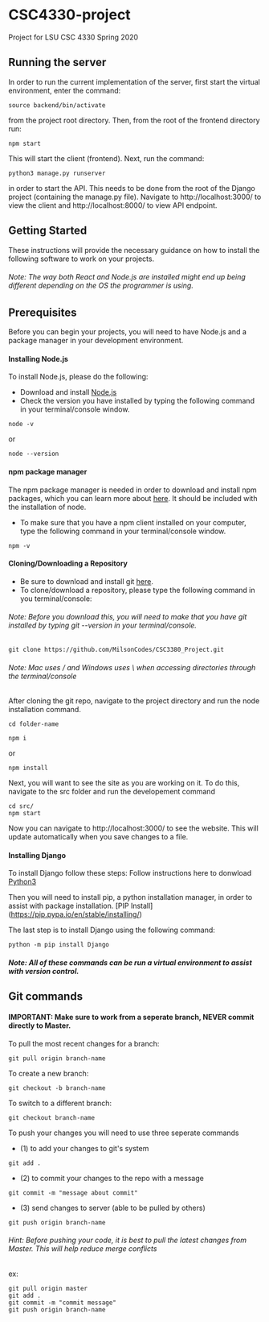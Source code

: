# CSC4330-project
Project for LSU CSC 4330 Spring 2020

## Running the server
In order to run the current implementation of the server, first start the virtual environment, enter the command:
```
source backend/bin/activate
```
from the project root directory. Then, from the root of the frontend directory run:
```
npm start
```
This will start the client (frontend). Next, run the command:
```
python3 manage.py runserver
```
in order to start the API. This needs to be done from the root of the Django project (containing the manage.py file).
Navigate to http://localhost:3000/ to view the client and http://localhost:8000/ to view API endpoint.

## Getting Started

These instructions will provide the necessary guidance on how to install the following software to work on your projects. 

###### Note: The way both React and Node.js are installed might end up being different depending on the OS the programmer is using. 

## Prerequisites 

Before you can begin your projects, you will need to have Node.js and a package manager in your development environment.

#### Installing Node.js

To install Node.js, please do the following: 

* Download and install [Node.js](https://nodejs.org/en/) 
* Check the version you have installed by typing the following command in your terminal/console window.

```
node -v
```
or 

```
node --version
```

#### npm package manager

The npm package manager is needed in order to download and install npm packages, which you can learn more about [here](https://docs.npmjs.com/about-npm/index.html). It should be included with the installation of node.  
* To make sure that you have a npm client installed on your computer, type the following command in your terminal/console window.
```
npm -v 
```
#### Cloning/Downloading a Repository
* Be sure to download and install git [here](https://git-scm.com/downloads).
* To clone/download a repository, please type the following command in you terminal/console: 

###### Note: Before you download this, you will need to make that you have git installed by typing *git --version* in your terminal/console.

```
git clone https://github.com/MilsonCodes/CSC3380_Project.git
```
###### Note: Mac uses / and Windows uses \ when accessing directories through the terminal/console

After cloning the git repo, navigate to the project directory and run the node installation command.
```
cd folder-name
```
```
npm i 
```
or
```
npm install
```

Next, you will want to see the site as you are working on it. To do this, navigate to the src folder and run the developement command
```
cd src/
npm start
```
Now you can navigate to http://localhost:3000/ to see the website. This will update automatically when you save changes to a file.

#### Installing Django 

To install Django follow these steps: 
Follow instructions here to donwload [Python3](https://www.python.org/downloads/)

Then you will need to install pip, a python installation manager, in order to assist with package installation. [PIP Install] (https://pip.pypa.io/en/stable/installing/)

The last step is to install Django using the following command:
```
python -m pip install Django
```
##### Note: All of these commands can be run a virtual environment to assist with version control.

## Git commands
#### IMPORTANT: Make sure to work from a seperate branch, NEVER commit directly to Master.
To pull the most recent changes for a branch:
```
git pull origin branch-name
```
To create a new branch:
```
git checkout -b branch-name
```
To switch to a different branch:
```
git checkout branch-name
```
To push your changes you will need to use three seperate commands
* (1) to add your changes to git's system
```
git add .
```
* (2) to commit your changes to the repo with a message
```
git commit -m "message about commit"
```
* (3) send changes to server (able to be pulled by others)
```
git push origin branch-name
```

###### Hint: Before pushing your code, it is best to pull the latest changes from Master. This will help reduce merge conflicts
ex:
```
git pull origin master
git add .
git commit -m "commit message"
git push origin branch-name
```
